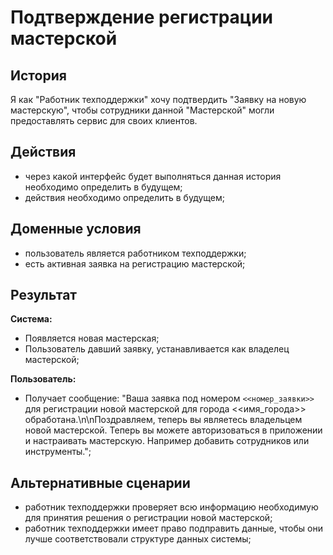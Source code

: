 # Подтверждение регистрации мастерской
## История
Я как "Работник техподдержки" хочу подтвердить "Заявку на новую мастерскую", чтобы сотрудники данной "Мастерской" могли предоставлять сервис для своих клиентов.

## Действия
- через какой интерфейс будет выполняться данная история необходимо определить в будущем;
- действия необходимо определить в будущем;

## Доменные условия
- пользователь является работником техподдержки;
- есть активная заявка на регистрацию мастерской;

## Результат
**Система:**
- Появляется новая мастерская;
- Пользователь давший заявку, устанавливается как владелец мастерской;

**Пользователь:**
- Получает сообщение: "Ваша заявка под номером `<<номер_заявки>>` для регистрации новой мастерской для города <<имя_города>> обработана.\n\nПоздравляем, теперь вы являетесь владельцем новой мастерской. Теперь вы можете авторизоваться в приложении и настраивать мастерскую. Например добавить сотрудников или инструменты.";

## Альтернативные сценарии
- работник техподдержки проверяет всю информацию необходимую для принятия решения о регистрации новой мастерской;
- работник техподдержки имеет право подправить данные, чтобы они лучше соответствовали структуре данных системы;
